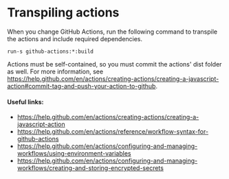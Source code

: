 # Transpiling actions

When you change GitHub Actions, run the following command to transpile the actions and include required dependencies.

```
run-s github-actions:*:build
```
 
Actions must be self-contained, so you must commit the actions' dist folder as well. For more information, see https://help.github.com/en/actions/creating-actions/creating-a-javascript-action#commit-tag-and-push-your-action-to-github.

#### Useful links:
- https://help.github.com/en/actions/creating-actions/creating-a-javascript-action
- https://help.github.com/en/actions/reference/workflow-syntax-for-github-actions
- https://help.github.com/en/actions/configuring-and-managing-workflows/using-environment-variables
- https://help.github.com/en/actions/configuring-and-managing-workflows/creating-and-storing-encrypted-secrets
